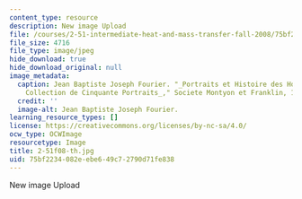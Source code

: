```yaml
---
content_type: resource
description: New image Upload
file: /courses/2-51-intermediate-heat-and-mass-transfer-fall-2008/75bf2234082eebe649c72790d71fe838_2-51f08-th.jpg
file_size: 4716
file_type: image/jpeg
hide_download: true
hide_download_original: null
image_metadata:
  caption: Jean Baptiste Joseph Fourier. "_Portraits et Histoire des Hommes Utiles,
    Collection de Cinquante Portraits_," Societe Montyon et Franklin, 1839-1840.
  credit: ''
  image-alt: Jean Baptiste Joseph Fourier.
learning_resource_types: []
license: https://creativecommons.org/licenses/by-nc-sa/4.0/
ocw_type: OCWImage
resourcetype: Image
title: 2-51f08-th.jpg
uid: 75bf2234-082e-ebe6-49c7-2790d71fe838
---
```

New image Upload